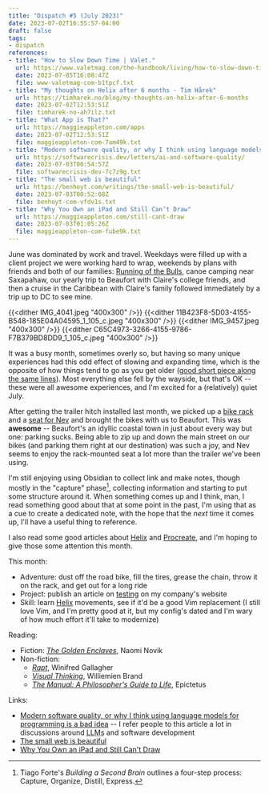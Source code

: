 ```yaml
---
title: "Dispatch #5 (July 2023)"
date: 2023-07-02T16:55:57-04:00
draft: false
tags:
- dispatch
references:
- title: "How to Slow Down Time | Valet."
  url: https://www.valetmag.com/the-handbook/living/how-to-slow-down-time.php
  date: 2023-07-05T16:08:47Z
  file: www-valetmag-com-b1tpcf.txt
- title: "My thoughts on Helix after 6 months - Tim Hårek"
  url: https://timharek.no/blog/my-thoughts-on-helix-after-6-months
  date: 2023-07-02T12:53:51Z
  file: timharek-no-ah7ilz.txt
- title: "What App is That?"
  url: https://maggieappleton.com/apps
  date: 2023-07-02T12:53:51Z
  file: maggieappleton-com-7am49k.txt
- title: "Modern software quality, or why I think using language models for programming is a bad idea"
  url: https://softwarecrisis.dev/letters/ai-and-software-quality/
  date: 2023-07-03T00:54:57Z
  file: softwarecrisis-dev-7c7z9g.txt
- title: "The small web is beautiful"
  url: https://benhoyt.com/writings/the-small-web-is-beautiful/
  date: 2023-07-03T00:52:08Z
  file: benhoyt-com-vfdv1s.txt
- title: "Why You Own an iPad and Still Can’t Draw"
  url: https://maggieappleton.com/still-cant-draw
  date: 2023-07-03T01:05:26Z
  file: maggieappleton-com-fube9k.txt
---
```


June was dominated by work and travel. Weekdays were filled up with a client project we were working hard to wrap, weekends by plans with friends and both of our families: [Running of the Bulls][1], canoe camping near Saxapahaw, our yearly trip to Beaufort with Claire's college friends, and then a cruise in the Caribbean with Claire's family followed immediately by a trip up to DC to see mine.

[1]: https://bullcityrunning.com/our-races/running-of-the-bulls-8k/

<!--more-->

{{<dither IMG_4041.jpeg "400x300" />}}
{{<dither 11B423F8-5D03-4155-B548-185E04A04595_1_105_c.jpeg "400x300" />}}
{{<dither IMG_9457.jpeg "400x300" />}}
{{<dither C65C4973-3266-4155-9786-F7B379BD8DD9_1_105_c.jpeg "400x300" />}}

It was a busy month, sometimes overly so, but having so many unique experiences had this odd effect of slowing and expanding time, which is the opposite of how things tend to go as you get older ([good short piece along the same lines][2]). Most everything else fell by the wayside, but that's OK -- these were all awesome experiences, and I'm excited for a (relatively) quiet July.

After getting the trailer hitch installed last month, we picked up a [bike rack][3] and a [seat for Nev][4] and brought the bikes with us to Beaufort. This was **awesome** -- Beaufort's an idyllic coastal town in just about every way but one: parking sucks. Being able to zip up and down the main street on our bikes (and parking them right at our destination) was such a joy, and Nev seems to enjoy the rack-mounted seat a lot more than the trailer we've been using.

I'm still enjoying using Obsidian to collect link and make notes, though mostly in the "capture" phase[^1], collecting information and starting to put some structure around it. When something comes up and I think, man, I read something good about that at some point in the past, I'm using that as a cue to create a dedicated note, with the hope that the _next_ time it comes up, I'll have a useful thing to reference.

I also read some good articles about [Helix][5] and [Procreate][6], and I'm hoping to give those some attention this month.

[2]: https://www.valetmag.com/the-handbook/living/how-to-slow-down-time.php
[3]: https://1up-usa.com/product/2-super-duty-double
[4]: https://www.thule.com/en-us/child-bike-seats/rear-mounted-child-bike-seats/thule-yepp-nexxt-maxi-_-12080211
[5]: https://timharek.no/blog/my-thoughts-on-helix-after-6-months
[6]: https://maggieappleton.com/apps

This month:

* Adventure: dust off the road bike, fill the tires, grease the chain, throw it on the rack, and get out for a long ride
* Project: publish an article on [testing][7] on my company's website
* Skill: learn [Helix][8] movements, see if it'd be a good Vim replacement (I still love Vim, and I'm pretty good at it, but my config's dated and I'm wary of how much effort it'll take to modernize)

[7]: /notes/good-tests
[8]: https://helix-editor.com/

Reading:

* Fiction: [_The Golden Enclaves_][9], Naomi Novik
* Non-fiction:
  * [_Rapt_][10], Winifred Gallagher
  * [_Visual Thinking_][11], Williemien Brand
  * [_The Manual: A Philosopher's Guide to Life_][12], Epictetus

[9]: https://bookshop.org/p/books/the-golden-enclaves-naomi-novik/17789027?ean=9780593158357
[10]: https://bookshop.org/p/books/rapt-attention-and-the-focused-life-winifred-gallagher/7485226?ean=9780143116905
[11]: https://bookshop.org/p/books/visual-thinking-empowering-people-and-organisations-through-visual-collaboration-williemien-brand/12408256?ean=9789063694531
[12]: https://bookshop.org/p/books/the-manual-a-philosopher-s-guide-to-life-epictetus/15150488?ean=9781545461112

Links:

* [Modern software quality, or why I think using language models for programming is a bad idea][13] -- I refer people to this article a lot in discussions around <abbr title="large language models">LLMs</abbr> and software development
* [The small web is beautiful][14]
* [Why You Own an iPad and Still Can't Draw][15]

[13]: https://softwarecrisis.dev/letters/ai-and-software-quality/
[14]: https://benhoyt.com/writings/the-small-web-is-beautiful/
[15]: https://maggieappleton.com/still-cant-draw

[^1]: Tiago Forte's _Building a Second Brain_ outlines a four-step process: Capture, Organize, Distill, Express.
